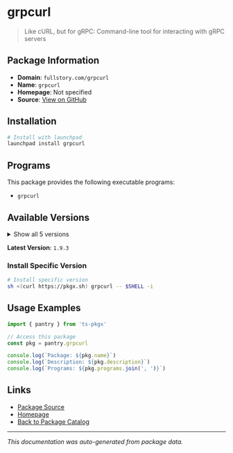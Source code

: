 # grpcurl

> Like cURL, but for gRPC: Command-line tool for interacting with gRPC servers

## Package Information

- **Domain**: `fullstory.com/grpcurl`
- **Name**: `grpcurl`
- **Homepage**: Not specified
- **Source**: [View on GitHub](https://github.com/pkgxdev/pantry/tree/main/projects/fullstory.com/grpcurl/package.yml)

## Installation

```bash
# Install with launchpad
launchpad install grpcurl
```

## Programs

This package provides the following executable programs:

- `grpcurl`

## Available Versions

<details>
<summary>Show all 5 versions</summary>

- `1.9.3`, `1.9.2`, `1.9.1`, `1.9.0`, `1.8.9`

</details>

**Latest Version**: `1.9.3`

### Install Specific Version

```bash
# Install specific version
sh <(curl https://pkgx.sh) grpcurl -- $SHELL -i
```

## Usage Examples

```typescript
import { pantry } from 'ts-pkgx'

// Access this package
const pkg = pantry.grpcurl

console.log(`Package: ${pkg.name}`)
console.log(`Description: ${pkg.description}`)
console.log(`Programs: ${pkg.programs.join(', ')}`)
```

## Links

- [Package Source](https://github.com/pkgxdev/pantry/tree/main/projects/fullstory.com/grpcurl/package.yml)
- [Homepage](#)
- [Back to Package Catalog](../../package-catalog.md)

---

*This documentation was auto-generated from package data.*

